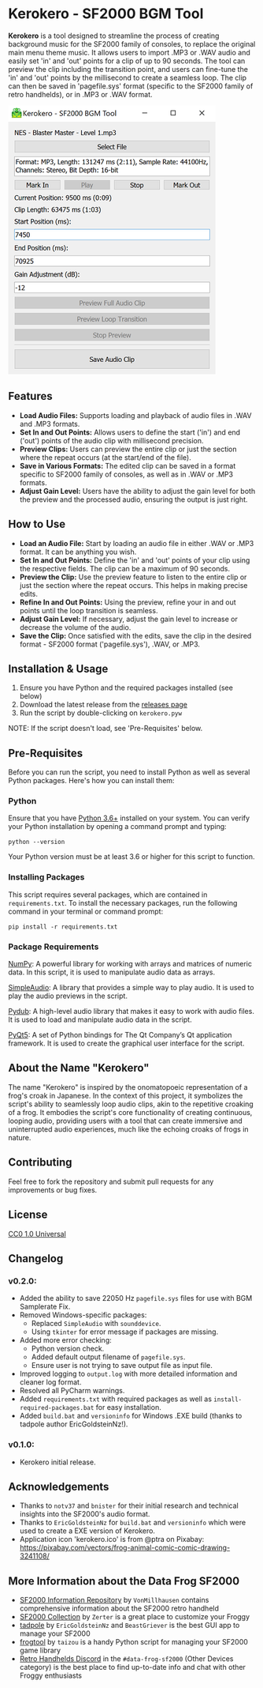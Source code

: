 # Kerokero - SF2000 BGM Tool

**Kerokero** is a tool designed to streamline the process of creating background music for the SF2000 family of consoles, to replace the original main menu theme music. It allows users to import .MP3 or .WAV audio and easily set 'in' and 'out' points for a clip of up to 90 seconds. The tool can preview the clip including the transition point, and users can fine-tune the 'in' and 'out' points by the millisecond to create a seamless loop. The clip can then be saved in 'pagefile.sys' format (specific to the SF2000 family of retro handhelds), or in .MP3 or .WAV format.

![Screenshot of Kerokero running](https://github.com/Dteyn/SF2000_BGM_Tool/blob/beta/screenshot.png)

## Features

- **Load Audio Files:** Supports loading and playback of audio files in .WAV and .MP3 formats.
- **Set In and Out Points:** Allows users to define the start ('in') and end ('out') points of the audio clip with millisecond precision.
- **Preview Clips:** Users can preview the entire clip or just the section where the repeat occurs (at the start/end of the file).
- **Save in Various Formats:** The edited clip can be saved in a format specific to SF2000 family of consoles, as well as in .WAV or .MP3 formats.
- **Adjust Gain Level:** Users have the ability to adjust the gain level for both the preview and the processed audio, ensuring the output is just right.

## How to Use

- **Load an Audio File:** Start by loading an audio file in either .WAV or .MP3 format. It can be anything you wish.
- **Set In and Out Points:** Define the 'in' and 'out' points of your clip using the respective fields. The clip can be a maximum of 90 seconds.
- **Preview the Clip:** Use the preview feature to listen to the entire clip or just the section where the repeat occurs. This helps in making precise edits.
- **Refine In and Out Points:** Using the preview, refine your in and out points until the loop transition is seamless.
- **Adjust Gain Level:** If necessary, adjust the gain level to increase or decrease the volume of the audio.
- **Save the Clip:** Once satisfied with the edits, save the clip in the desired format - SF2000 format ('pagefile.sys'), .WAV, or .MP3.

## Installation & Usage

1. Ensure you have Python and the required packages installed (see below)
2. Download the latest release from the [releases page](https://github.com/Dteyn/SF2000_BGM_Tool/releases)
3. Run the script by double-clicking on `kerokero.pyw`

NOTE: If the script doesn't load, see 'Pre-Requisites' below.

## Pre-Requisites

Before you can run the script, you need to install Python as well as several Python packages. Here's how you can install them:

### Python
Ensure that you have [Python 3.6+](https://www.python.org/downloads/) installed on your system. You can verify your Python installation by opening a command prompt and typing:

```shell
python --version
```

Your Python version must be at least 3.6 or higher for this script to function.

### Installing Packages

This script requires several packages, which are contained in `requirements.txt`. To install the necessary packages, run the following command in your terminal or command prompt:

```shell
pip install -r requirements.txt
```

### Package Requirements

[NumPy](https://numpy.org/): A powerful library for working with arrays and matrices of numeric data. In this script, it is used to manipulate audio data as arrays.

[SimpleAudio](https://pypi.org/project/simpleaudio/): A library that provides a simple way to play audio. It is used to play the audio previews in the script.

[Pydub](https://github.com/jiaaro/pydub): A high-level audio library that makes it easy to work with audio files. It is used to load and manipulate audio data in the script.

[PyQt5](https://pypi.org/project/PyQt5/): A set of Python bindings for The Qt Company’s Qt application framework. It is used to create the graphical user interface for the script.


## About the Name "Kerokero"
The name "Kerokero" is inspired by the onomatopoeic representation of a frog's croak in Japanese. In the context of this project, it symbolizes the script's ability to seamlessly loop audio clips, akin to the repetitive croaking of a frog. It embodies the script's core functionality of creating continuous, looping audio, providing users with a tool that can create immersive and uninterrupted audio experiences, much like the echoing croaks of frogs in nature.


## Contributing

Feel free to fork the repository and submit pull requests for any improvements or bug fixes. 

## License

[CC0 1.0 Universal](LICENSE)

## Changelog

### v0.2.0:
- Added the ability to save 22050 Hz `pagefile.sys` files for use with BGM Samplerate Fix.
- Removed Windows-specific packages:
  - Replaced `SimpleAudio` with `sounddevice`.
  - Using `tkinter` for error message if packages are missing.
- Added more error checking:
  - Python version check.
  - Added default output filename of `pagefile.sys`.
  - Ensure user is not trying to save output file as input file.
- Improved logging to `output.log` with more detailed information and cleaner log format.
- Resolved all PyCharm warnings.
- Added `requirements.txt` with required packages as well as `install-required-packages.bat` for easy installation.
- Added `build.bat` and `versioninfo` for Windows .EXE build (thanks to tadpole author EricGoldsteinNz!).

### v0.1.0:
- Kerokero initial release.


## Acknowledgements

- Thanks to `notv37` and `bnister` for their initial research and technical insights into the SF2000's audio format.
- Thanks to `EricGoldsteinNz` for `build.bat` and `versioninfo` which were used to create a EXE version of Kerokero.
- Application icon 'kerokero.ico' is from @ptra on Pixabay: https://pixabay.com/vectors/frog-animal-comic-comic-drawing-3241108/

## More Information about the Data Frog SF2000
 
- [SF2000 Information Repository](https://github.com/vonmillhausen/sf2000) by `VonMillhausen` contains comprehensive information about the SF2000 retro handheld
- [SF2000 Collection](https://zerter555.github.io/sf2000-collection/) by `Zerter` is a great place to customize your Froggy 
- [tadpole](https://github.com/EricGoldsteinNz/tadpole) by `EricGoldsteinNz` and `BeastGriever` is the best GUI app to manage your SF2000
- [frogtool](https://github.com/tzlion/frogtool) by `taizou` is a handy Python script for managing your SF2000 game library
- [Retro Handhelds Discord](https://discord.gg/retrohandhelds) in the `#data-frog-sf2000` (Other Devices category) is the best place to find up-to-date info and chat with other Froggy enthusiasts


